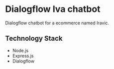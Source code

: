 # Dialogflow Iva chatbot

Dialogflow chatbot for a ecommerce named Iravic.

## Technology Stack

* Node.js
* Express.js
* Dialogflow

